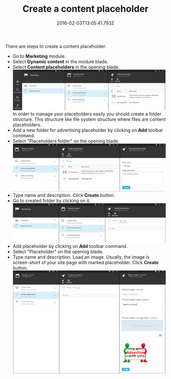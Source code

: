 ﻿---
title: Create a content placeholder
description: The article describes steps to create a content placeholder on Virto Commerce Storefront
layout: docs
date: 2016-02-03T13:05:41.793Z
priority: 2
---
There are steps to create a content placeholder.

* Go to **Marketing** module.
* Select **Dynamic content** in the module blade.
* Select **Content placeholders** in the opening blade.
![](../../../assets/images/docs/image2016-2-3_14-29-48.png)
In order to manage your placeholders easily you should create a folder structure. This structure like file system structure where files are content placeholders.
* Add a new folder for advertising placeholder by clicking on **Add** toolbar command.
* Select "Placeholders folder" on the opening blade.
![](../../../assets/images/docs/image2016-2-3_14-48-17.png)
* Type name and description. Click **Create** button.
* Go to created folder by clicking on it.
![](../../../assets/images/docs/image2016-2-3_14-49-35.png)
* Add placeholder by clicking on **Add** toolbar command.
* Select "Placeholder" on the opening blade.
* Type name and description. Load an image. Usually, the image is screen-short of your site page with marked placeholder. Click **Create** button.
![](../../../assets/images/docs/image2016-2-3_14-54-22.png)
